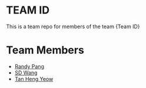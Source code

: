 # TEAM ID
This is a team repo for members of the team {Team ID}

# Team Members
* [Randy Pang](members/randyPang.md)
* [SD Wang](members/wangJinyi.md)
* [Tan Heng Yeow](members/HengYeow.md)
